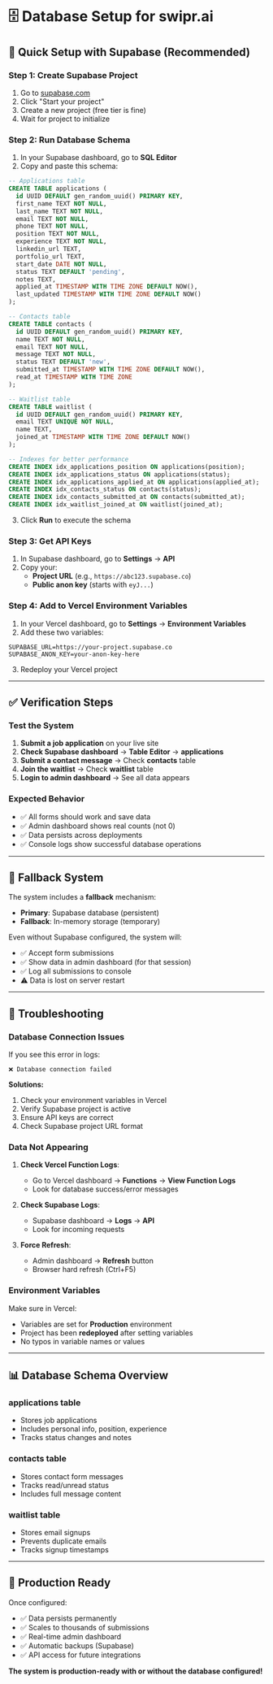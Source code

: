 # 🗄️ Database Setup for swipr.ai

## 🎯 **Quick Setup with Supabase (Recommended)**

### **Step 1: Create Supabase Project**

1. Go to [supabase.com](https://supabase.com)
2. Click "Start your project"
3. Create a new project (free tier is fine)
4. Wait for project to initialize

### **Step 2: Run Database Schema**

1. In your Supabase dashboard, go to **SQL Editor**
2. Copy and paste this schema:

```sql
-- Applications table
CREATE TABLE applications (
  id UUID DEFAULT gen_random_uuid() PRIMARY KEY,
  first_name TEXT NOT NULL,
  last_name TEXT NOT NULL,
  email TEXT NOT NULL,
  phone TEXT NOT NULL,
  position TEXT NOT NULL,
  experience TEXT NOT NULL,
  linkedin_url TEXT,
  portfolio_url TEXT,
  start_date DATE NOT NULL,
  status TEXT DEFAULT 'pending',
  notes TEXT,
  applied_at TIMESTAMP WITH TIME ZONE DEFAULT NOW(),
  last_updated TIMESTAMP WITH TIME ZONE DEFAULT NOW()
);

-- Contacts table
CREATE TABLE contacts (
  id UUID DEFAULT gen_random_uuid() PRIMARY KEY,
  name TEXT NOT NULL,
  email TEXT NOT NULL,
  message TEXT NOT NULL,
  status TEXT DEFAULT 'new',
  submitted_at TIMESTAMP WITH TIME ZONE DEFAULT NOW(),
  read_at TIMESTAMP WITH TIME ZONE
);

-- Waitlist table
CREATE TABLE waitlist (
  id UUID DEFAULT gen_random_uuid() PRIMARY KEY,
  email TEXT UNIQUE NOT NULL,
  name TEXT,
  joined_at TIMESTAMP WITH TIME ZONE DEFAULT NOW()
);

-- Indexes for better performance
CREATE INDEX idx_applications_position ON applications(position);
CREATE INDEX idx_applications_status ON applications(status);
CREATE INDEX idx_applications_applied_at ON applications(applied_at);
CREATE INDEX idx_contacts_status ON contacts(status);
CREATE INDEX idx_contacts_submitted_at ON contacts(submitted_at);
CREATE INDEX idx_waitlist_joined_at ON waitlist(joined_at);
```

3. Click **Run** to execute the schema

### **Step 3: Get API Keys**

1. In Supabase dashboard, go to **Settings** → **API**
2. Copy your:
   - **Project URL** (e.g., `https://abc123.supabase.co`)
   - **Public anon key** (starts with `eyJ...`)

### **Step 4: Add to Vercel Environment Variables**

1. In your Vercel dashboard, go to **Settings** → **Environment Variables**
2. Add these two variables:

```
SUPABASE_URL=https://your-project.supabase.co
SUPABASE_ANON_KEY=your-anon-key-here
```

3. Redeploy your Vercel project

---

## ✅ **Verification Steps**

### **Test the System**

1. **Submit a job application** on your live site
2. **Check Supabase dashboard** → **Table Editor** → **applications**
3. **Submit a contact message** → Check **contacts** table
4. **Join the waitlist** → Check **waitlist** table
5. **Login to admin dashboard** → See all data appears

### **Expected Behavior**

- ✅ All forms should work and save data
- ✅ Admin dashboard shows real counts (not 0)
- ✅ Data persists across deployments
- ✅ Console logs show successful database operations

---

## 🔧 **Fallback System**

The system includes a **fallback** mechanism:

- **Primary**: Supabase database (persistent)
- **Fallback**: In-memory storage (temporary)

Even without Supabase configured, the system will:

- ✅ Accept form submissions
- ✅ Show data in admin dashboard (for that session)
- ✅ Log all submissions to console
- ⚠️ Data is lost on server restart

---

## 🚨 **Troubleshooting**

### **Database Connection Issues**

If you see this error in logs:

```
❌ Database connection failed
```

**Solutions:**

1. Check your environment variables in Vercel
2. Verify Supabase project is active
3. Ensure API keys are correct
4. Check Supabase project URL format

### **Data Not Appearing**

1. **Check Vercel Function Logs**:

   - Go to Vercel dashboard → **Functions** → **View Function Logs**
   - Look for database success/error messages

2. **Check Supabase Logs**:

   - Supabase dashboard → **Logs** → **API**
   - Look for incoming requests

3. **Force Refresh**:
   - Admin dashboard → **Refresh** button
   - Browser hard refresh (Ctrl+F5)

### **Environment Variables**

Make sure in Vercel:

- Variables are set for **Production** environment
- Project has been **redeployed** after setting variables
- No typos in variable names or values

---

## 📊 **Database Schema Overview**

### **applications table**

- Stores job applications
- Includes personal info, position, experience
- Tracks status changes and notes

### **contacts table**

- Stores contact form messages
- Tracks read/unread status
- Includes full message content

### **waitlist table**

- Stores email signups
- Prevents duplicate emails
- Tracks signup timestamps

---

## 🎯 **Production Ready**

Once configured:

- ✅ Data persists permanently
- ✅ Scales to thousands of submissions
- ✅ Real-time admin dashboard
- ✅ Automatic backups (Supabase)
- ✅ API access for future integrations

**The system is production-ready with or without the database configured!**
